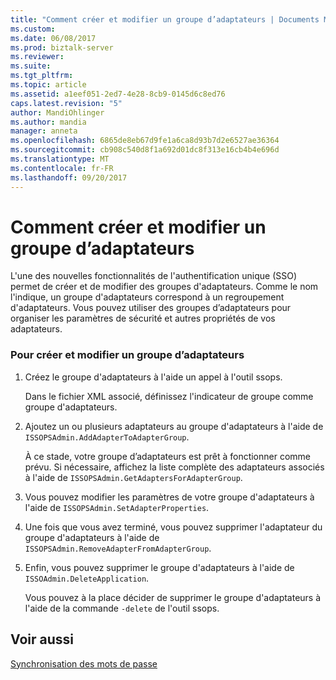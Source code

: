 ```yaml
---
title: "Comment créer et modifier un groupe d’adaptateurs | Documents Microsoft"
ms.custom: 
ms.date: 06/08/2017
ms.prod: biztalk-server
ms.reviewer: 
ms.suite: 
ms.tgt_pltfrm: 
ms.topic: article
ms.assetid: a1eef051-2ed7-4e28-8cb9-0145d6c8ed76
caps.latest.revision: "5"
author: MandiOhlinger
ms.author: mandia
manager: anneta
ms.openlocfilehash: 6865de8eb67d9fe1a6ca8d93b7d2e6527ae36364
ms.sourcegitcommit: cb908c540d8f1a692d01dc8f313e16cb4b4e696d
ms.translationtype: MT
ms.contentlocale: fr-FR
ms.lasthandoff: 09/20/2017
---
```

# <a name="how-to-create-and-modify-an-adapter-group"></a>Comment créer et modifier un groupe d’adaptateurs
L'une des nouvelles fonctionnalités de l'authentification unique (SSO) permet de créer et de modifier des groupes d'adaptateurs. Comme le nom l'indique, un groupe d'adaptateurs correspond à un regroupement d'adaptateurs. Vous pouvez utiliser des groupes d’adaptateurs pour organiser les paramètres de sécurité et autres propriétés de vos adaptateurs.  
  
### <a name="to-create-and-modify-an-adapter-group"></a>Pour créer et modifier un groupe d’adaptateurs  
  
1.  Créez le groupe d'adaptateurs à l'aide un appel à l'outil ssops.  
  
     Dans le fichier XML associé, définissez l'indicateur de groupe comme groupe d'adaptateurs.  
  
2.  Ajoutez un ou plusieurs adaptateurs au groupe d'adaptateurs à l'aide de `ISSOPSAdmin.AddAdapterToAdapterGroup`.  
  
     À ce stade, votre groupe d’adaptateurs est prêt à fonctionner comme prévu. Si nécessaire, affichez la liste complète des adaptateurs associés à l'aide de `ISSOPSAdmin.GetAdaptersForAdapterGroup`.  
  
3.  Vous pouvez modifier les paramètres de votre groupe d'adaptateurs à l'aide de `ISSOPSAdmin.SetAdapterProperties`.  
  
4.  Une fois que vous avez terminé, vous pouvez supprimer l'adaptateur du groupe d'adaptateurs à l'aide de `ISSOPSAdmin.RemoveAdapterFromAdapterGroup`.  
  
5.  Enfin, vous pouvez supprimer le groupe d'adaptateurs à l'aide de `ISSOAdmin.DeleteApplication`.  
  
     Vous pouvez à la place décider de supprimer le groupe d'adaptateurs à l'aide de la commande `-delete` de l'outil ssops.  
  
## <a name="see-also"></a>Voir aussi  
 [Synchronisation des mots de passe](../core/synchronizing-passwords.md)